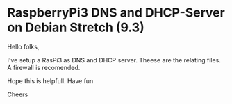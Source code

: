 # RaspberryPi3 DNS and DHCP-Server on Debian Stretch (9.3)

Hello folks,

I've setup a RasPi3 as DNS and DHCP server.
Theese are the relating files.
A firewall is recomended.


Hope this is helpfull. Have fun

Cheers

